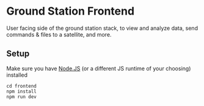 # Ground Station Frontend

User facing side of the ground station stack, to view and analyze data, send commands & files to a satellite, and more.

## Setup

Make sure you have [Node.JS](https://nodejs.org/en) (or a different JS runtime of your choosing) installed

```
cd frontend
npm install
npm run dev
```
